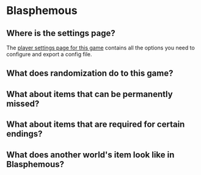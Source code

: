 # Blasphemous

## Where is the settings page?

The [player settings page for this game](../player-settings) contains all the options you need to configure and export a config file.

## What does randomization do to this game?

## What about items that can be permanently missed?

## What about items that are required for certain endings?

## What does another world's item look like in Blasphemous?